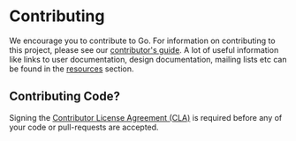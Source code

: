 # Contributing

We encourage you to contribute to Go. For information on contributing to this project, please see our <a href="https://www.gocd.org/contribute/">contributor's guide</a>.
A lot of useful information like links to user documentation, design documentation, mailing lists etc can be found in the <a href="https://www.gocd.org/community/resources.html">resources</a> section.

## Contributing Code?

Signing the [Contributor License Agreement (CLA)](https://www.gocd.org/contribute/cla.html) is required before any of your code or pull-requests are accepted.

